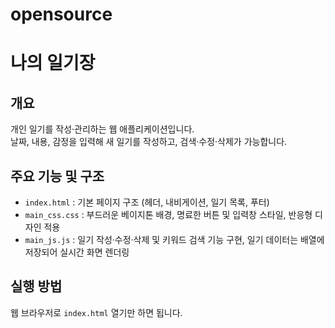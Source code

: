 # opensource

# 나의 일기장

## 개요
개인 일기를 작성·관리하는 웹 애플리케이션입니다.  
날짜, 내용, 감정을 입력해 새 일기를 작성하고, 검색·수정·삭제가 가능합니다.

## 주요 기능 및 구조
- `index.html` : 기본 페이지 구조 (헤더, 내비게이션, 일기 목록, 푸터)  
- `main_css.css` : 부드러운 베이지톤 배경, 명료한 버튼 및 입력창 스타일, 반응형 디자인 적용  
- `main_js.js` : 일기 작성·수정·삭제 및 키워드 검색 기능 구현, 일기 데이터는 배열에 저장되어 실시간 화면 렌더링  

## 실행 방법
웹 브라우저로 `index.html` 열기만 하면 됩니다.
